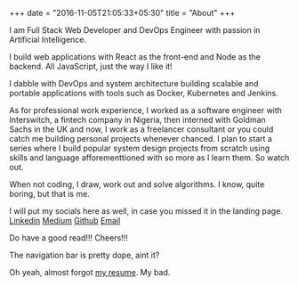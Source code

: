 +++
date = "2016-11-05T21:05:33+05:30"
title = "About"
+++

<!-- A minimal, responsive and light theme for Hugo inspired by Linux console. 

![Console](https://github.com/mrmierzejewski/hugo-theme-console/blob/master/images/preview.png?raw=true) -->
I am Full Stack Web Developer and DevOps Engineer with passion in Artificial Intelligence.

I build web applications with React as the front-end and Node as the backend. All JavaScript, just the way I like it!

I dabble with DevOps and system architecture building scalable and portable applications with tools such as Docker, Kubernetes and Jenkins.

As for professional work experience, I worked as a software engineer with Interswitch, a fintech company in Nigeria, then interned with Goldman Sachs in the UK and now, I work as a freelancer consultant or you could catch me building personal projects whenever chanced. I plan to start a series where I build popular system design projects from scratch using skills and language afforementtioned with so more as I learn them. So watch out. 

When not coding, I draw, work out and solve algorithms. I know, quite boring, but that is me.


I will put my socials here as well, in case you missed it in the landing page. [Linkedin](https://gohugo.io/themes/installing/) [Medium](https://gohugo.io/themes/installing/) [Github](https://gohugo.io/themes/installing/) [Email](https://gohugo.io/themes/installing/) 

Do  have a good read!!! Cheers!!!

The navigation bar is pretty dope, aint it?

Oh yeah, almost forgot [my resume](https://gohugo.io/themes/installing/). My bad.

<!-- ## Installation

```
$ mkdir themes
$ cd themes
$ git submodule add https://github.com/mrmierzejewski/hugo-theme-console.git hugo-theme-console
```
    
See the [Hugo documentation](https://gohugo.io/themes/installing/) for more information.

## Configuration

Set theme parameter in your config file:

```
theme = "hugo-theme-console"
```

## License

Copyright © 2020 [Marcin Mierzejewski](https://mrmierzejewski.com/)

The theme is released under the MIT License. Check the [original theme license](https://github.com/panr/hugo-theme-terminal/blob/master/LICENSE.md) for additional licensing information. -->

